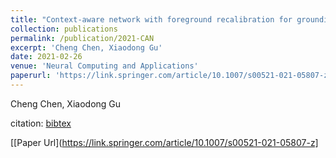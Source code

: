 ```yaml
---
title: "Context-aware network with foreground recalibration for grounding natural language in video"
collection: publications
permalink: /publication/2021-CAN
excerpt: 'Cheng Chen, Xiaodong Gu'
date: 2021-02-26
venue: 'Neural Computing and Applications'
paperurl: 'https://link.springer.com/article/10.1007/s00521-021-05807-z'
---
```

Cheng Chen, Xiaodong Gu

citation: [bibtex](http://fdu618lab.github.io/files/bib/CAN.txt)

[[Paper Url](https://link.springer.com/article/10.1007/s00521-021-05807-z]

<!-- Recommended citation: Your Name, You. (2009). "Paper Title Number 1." <i>Journal 1</i>. 1(1). -->
